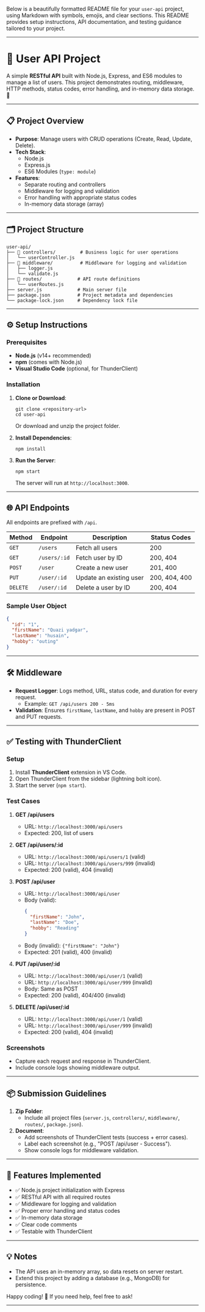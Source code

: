Below is a beautifully formatted README file for your `user-api` project, using Markdown with symbols, emojis, and clear sections. This README provides setup instructions, API documentation, and testing guidance tailored to your project.

---

# 🌟 User API Project

A simple **RESTful API** built with Node.js, Express, and ES6 modules to manage a list of users. This project demonstrates routing, middleware, HTTP methods, status codes, error handling, and in-memory data storage. 🚀

---

## 📋 Project Overview

- **Purpose**: Manage users with CRUD operations (Create, Read, Update, Delete).
- **Tech Stack**: 
  - Node.js
  - Express.js
  - ES6 Modules (`type: module`)
- **Features**:
  - Separate routing and controllers
  - Middleware for logging and validation
  - Error handling with appropriate status codes
  - In-memory data storage (array)

---

## 🗂️ Project Structure

```
user-api/
├── 📁 controllers/         # Business logic for user operations
│   └── userController.js
├── 📁 middleware/          # Middleware for logging and validation
│   ├── logger.js
│   └── validate.js
├── 📁 routes/             # API route definitions
│   └── userRoutes.js
├── server.js             # Main server file
├── package.json          # Project metadata and dependencies
└── package-lock.json     # Dependency lock file
```

---

## ⚙️ Setup Instructions

### Prerequisites
- **Node.js** (v14+ recommended)
- **npm** (comes with Node.js)
- **Visual Studio Code** (optional, for ThunderClient)

### Installation
1. **Clone or Download**:
   ```
   git clone <repository-url>
   cd user-api
   ```
   Or download and unzip the project folder.

2. **Install Dependencies**:
   ```
   npm install
   ```

3. **Run the Server**:
   ```
   npm start
   ```
   The server will run at `http://localhost:3000`.

---

## 🌐 API Endpoints

All endpoints are prefixed with `/api`.

| Method | Endpoint            | Description                  | Status Codes       |
|--------|---------------------|------------------------------|--------------------|
| `GET`  | `/users`           | Fetch all users             | 200                |
| `GET`  | `/users/:id`       | Fetch user by ID            | 200, 404           |
| `POST` | `/user`            | Create a new user           | 201, 400           |
| `PUT`  | `/user/:id`        | Update an existing user     | 200, 404, 400      |
| `DELETE` | `/user/:id`      | Delete a user by ID         | 200, 404           |

### Sample User Object
```json
{
  "id": "1",
  "firstName": "Quazi yadgar",
  "lastName": "husain",
  "hobby": "outing"
}
```

---

## 🛠️ Middleware

- **Request Logger**: Logs method, URL, status code, and duration for every request.
  - Example: `GET /api/users 200 - 5ms`
- **Validation**: Ensures `firstName`, `lastName`, and `hobby` are present in POST and PUT requests.

---

## ✅ Testing with ThunderClient

### Setup
1. Install **ThunderClient** extension in VS Code.
2. Open ThunderClient from the sidebar (lightning bolt icon).
3. Start the server (`npm start`).

### Test Cases
1. **GET /api/users**
   - URL: `http://localhost:3000/api/users`
   - Expected: 200, list of users

2. **GET /api/users/:id**
   - URL: `http://localhost:3000/api/users/1` (valid)
   - URL: `http://localhost:3000/api/users/999` (invalid)
   - Expected: 200 (valid), 404 (invalid)

3. **POST /api/user**
   - URL: `http://localhost:3000/api/user`
   - Body (valid):
     ```json
     {
       "firstName": "John",
       "lastName": "Doe",
       "hobby": "Reading"
     }
     ```
   - Body (invalid): `{"firstName": "John"}`
   - Expected: 201 (valid), 400 (invalid)

4. **PUT /api/user/:id**
   - URL: `http://localhost:3000/api/user/1` (valid)
   - URL: `http://localhost:3000/api/user/999` (invalid)
   - Body: Same as POST
   - Expected: 200 (valid), 404/400 (invalid)

5. **DELETE /api/user/:id**
   - URL: `http://localhost:3000/api/user/1` (valid)
   - URL: `http://localhost:3000/api/user/999` (invalid)
   - Expected: 200 (valid), 404 (invalid)

### Screenshots
- Capture each request and response in ThunderClient.
- Include console logs showing middleware output.

---

## 📦 Submission Guidelines

1. **Zip Folder**:
   - Include all project files (`server.js`, `controllers/`, `middleware/`, `routes/`, `package.json`).
2. **Document**:
   - Add screenshots of ThunderClient tests (success + error cases).
   - Label each screenshot (e.g., "POST /api/user - Success").
   - Show console logs for middleware validation.

---

## 🎉 Features Implemented

- ✅ Node.js project initialization with Express
- ✅ RESTful API with all required routes
- ✅ Middleware for logging and validation
- ✅ Proper error handling and status codes
- ✅ In-memory data storage
- ✅ Clear code comments
- ✅ Testable with ThunderClient

---

## 💡 Notes

- The API uses an in-memory array, so data resets on server restart.
- Extend this project by adding a database (e.g., MongoDB) for persistence.

Happy coding! 🎈 If you need help, feel free to ask!

---
